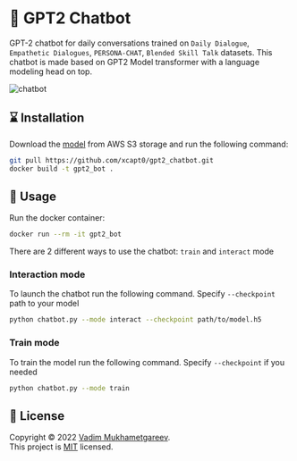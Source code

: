 # 🍵 GPT2 Chatbot

GPT-2 chatbot for daily conversations trained on `Daily Dialogue`, `Empathetic Dialogues`, `PERSONA-CHAT`, `Blended Skill Talk` datasets. This chatbot is made based on GPT2 Model transformer with a language modeling head on top.

![chatbot](https://user-images.githubusercontent.com/70326958/151570518-ce70261a-6e8e-47a0-92e5-2d7638e7aa68.jpg)


## ⌛ Installation

Download the [model](https://bit.ly/3HeCN6E) from AWS S3 storage and run the following command:

```sh
git pull https://github.com/xcapt0/gpt2_chatbot.git
docker build -t gpt2_bot .
```

## 🤖 Usage

Run the docker container:
```sh
docker run --rm -it gpt2_bot
```

There are 2 different ways to use the chatbot: `train` and `interact` mode

### Interaction mode
To launch the chatbot run the following command. Specify `--checkpoint` path to your model
```sh
python chatbot.py --mode interact --checkpoint path/to/model.h5
```

### Train mode
To train the model run the following command. Specify `--checkpoint` if you needed
```sh
python chatbot.py --mode train
```

## 📝 License

Copyright © 2022 [Vadim Mukhametgareev](https://github.com/xcapt0).<br />
This project is [MIT](https://github.com/xcapt0/gpt2_chatbot/blob/master/LICENSE) licensed.
